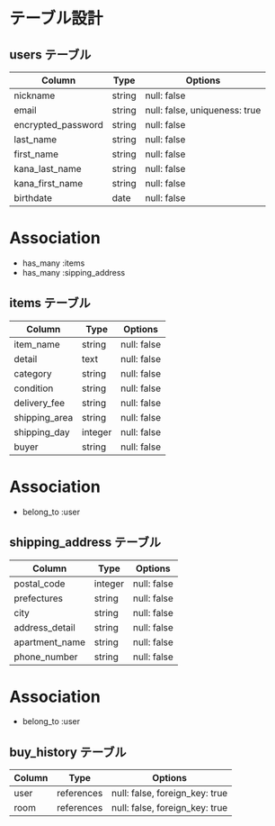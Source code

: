# テーブル設計

## users テーブル
| Column             | Type   | Options                       |
| ------------------ | ------ | -----------                   |
| nickname           | string | null: false                   |
| email              | string | null: false, uniqueness: true |
| encrypted_password | string | null: false                   |
| last_name          | string | null: false                   |
| first_name         | string | null: false                   |
| kana_last_name     | string | null: false                   |
| kana_first_name    | string | null: false                   |
| birthdate          | date   | null: false                   |

# Association
* has_many :items
* has_many :sipping_address



## items テーブル
| Column          | Type    | Options     |
| ----------------| ------- | ----------- |
| item_name       | string  | null: false |
| detail          | text    | null: false |
| category        | string  | null: false |
| condition       | string  | null: false |
| delivery_fee    | string  | null: false |
| shipping_area   | string  | null: false |
| shipping_day    | integer | null: false |
| buyer           | string  | null: false |

# Association
* belong_to :user


## shipping_address テーブル
| Column           | Type     | Options       |
| ---------------- | -------- | ------------- |
| postal_code      | integer  | null: false   |
| prefectures      | string   | null: false   |
| city             | string   | null: false   |
| address_detail   | string   | null: false   |
| apartment_name   | string   | null: false   |
| phone_number     | string   | null: false   |

# Association
* belong_to :user


## buy_history テーブル
| Column  | Type       | Options                        |
| ------- | ---------- | ------------------------------ |
| user    | references | null: false, foreign_key: true |
| room    | references | null: false, foreign_key: true |